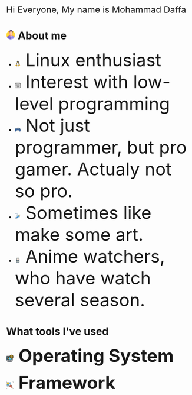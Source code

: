 <font size=5>
    Hi Everyone, My name is Mohammad Daffa
</font>


# <img src="./Icons/man.png" width="25" height="25"/> About me
- <font size="7">
    <img src="./Icons/linux.png" width="15" height="15"/>
    Linux enthusiast
  </font>
- <font size="7">
    <img src="./Icons/binary.png" width="15" height="15"/>
    Interest with low-level programming
  </font>
- <font size="7">
    <img src="./Icons/gaming.png" width="15" height="15"/>
    Not just programmer, but pro gamer. Actualy not so pro.
  </font>
- <font size="7">
    <img src="./Icons/pencil.png" width="15" height="15"/>
    Sometimes like make some art.
  </font>
- <font size="7">
    <img src="./Icons/ghost.png" width="15" height="15"/>
    Anime watchers, who have watch several season.
  </font>

# What tools I've used

<font size="7"><img src="./Icons/OS.png" width="20" heigth="20"/> **Operating System**</font>

<font size="7"><img src="./Icons/framework.png" width="20" heigth="20"/> **Framework**</font>